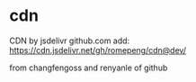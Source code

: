 # cdn
CDN by  jsdelivr
github.com add:
https://cdn.jsdelivr.net/gh/romepeng/cdn@dev/


from changfengoss and renyanle of github



